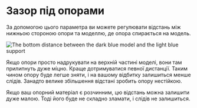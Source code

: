 Зазор під опорами
====

За допомогою цього параметра ви можете регулювати відстань між нижньою стороною опори та моделлю, де опора спирається на модель.

![The bottom distance between the dark blue model and the light blue support](../images/support_top_bottom_distance.svg)

Якщо опори просто надрукувати на верхній частині моделі, вони там прилипнуть дуже міцно. Краще дотримуватися певної дистанції. Таким чином опору буде легше зняти, і на вашому відбитку залишиться менше слідів. Занадто велике збільшення відстані зробить опору нестійкою.

Якщо ваш опорний матеріал є розчинним, цю відстань можна залишити дуже малою. Тоді його буде не складно зламати, і слідів не залишиться.
